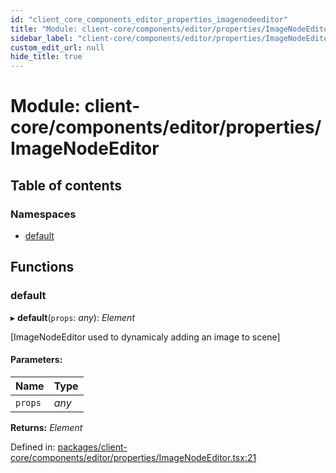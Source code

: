 ```yaml
---
id: "client_core_components_editor_properties_imagenodeeditor"
title: "Module: client-core/components/editor/properties/ImageNodeEditor"
sidebar_label: "client-core/components/editor/properties/ImageNodeEditor"
custom_edit_url: null
hide_title: true
---
```


# Module: client-core/components/editor/properties/ImageNodeEditor

## Table of contents

### Namespaces

- [default](client_core_components_editor_properties_imagenodeeditor.default.md)

## Functions

### default

▸ **default**(`props`: *any*): *Element*

[ImageNodeEditor used to dynamicaly adding an image to scene]

#### Parameters:

Name | Type |
:------ | :------ |
`props` | *any* |

**Returns:** *Element*

Defined in: [packages/client-core/components/editor/properties/ImageNodeEditor.tsx:21](https://github.com/xr3ngine/xr3ngine/blob/5c3dcaef1/packages/client-core/components/editor/properties/ImageNodeEditor.tsx#L21)
